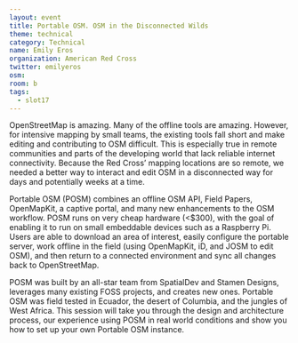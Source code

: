 ```yaml
---
layout: event
title: Portable OSM. OSM in the Disconnected Wilds
theme: technical
category: Technical
name: Emily Eros
organization: American Red Cross
twitter: emilyeros
osm:
room: b
tags:
  - slot17
---
```

OpenStreetMap is amazing. Many of the offline tools are amazing. However, for intensive mapping by small teams, the existing tools fall short and make editing and contributing to OSM difficult. This is especially true in remote communities and parts of the developing world that lack reliable internet connectivity. Because the Red Cross’ mapping locations are so remote, we needed a better way to interact and edit OSM in a disconnected way for days and potentially weeks at a time.

Portable OSM (POSM) combines an offline OSM API, Field Papers, OpenMapKit, a captive portal, and many new enhancements to the OSM workflow. POSM runs on very cheap hardware (<$300), with the goal of enabling it to run on small embeddable devices such as a Raspberry Pi. Users are able to download an area of interest, easily configure the portable server, work offline in the field (using OpenMapKit, iD, and JOSM to edit OSM), and then return to a connected environment and sync all changes back to OpenStreetMap.

POSM was built by an all-star team from SpatialDev and Stamen Designs, leverages many existing FOSS projects, and creates new ones. Portable OSM was field tested in Ecuador, the desert of Columbia, and the jungles of West Africa. This session will take you through the design and architecture process, our experience using POSM in real world conditions and show you how to set up your own Portable OSM instance.
